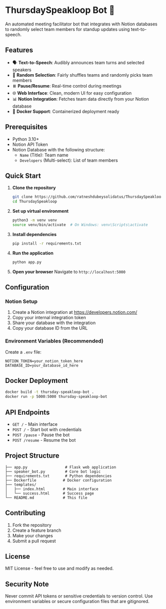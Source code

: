 # ThursdaySpeakloop Bot 🎤

An automated meeting facilitator bot that integrates with Notion databases to randomly select team members for standup updates using text-to-speech.

## Features

- 🗣️ **Text-to-Speech**: Audibly announces team turns and selected speakers
- 🎲 **Random Selection**: Fairly shuffles teams and randomly picks team members
- ⏸️ **Pause/Resume**: Real-time control during meetings
- 🌐 **Web Interface**: Clean, modern UI for easy configuration
- 📊 **Notion Integration**: Fetches team data directly from your Notion database
- 🐳 **Docker Support**: Containerized deployment ready

## Prerequisites

- Python 3.10+
- Notion API Token
- Notion Database with the following structure:
  - `Name` (Title): Team name
  - `Developers` (Multi-select): List of team members

## Quick Start

1. **Clone the repository**
   ```bash
   git clone https://github.com/ratneshdubeysolidatus/ThursdaySpeakloop.git
   cd ThursdaySpeakloop
   ```

2. **Set up virtual environment**

   ```bash
   python3 -m venv venv
   source venv/bin/activate  # On Windows: venv\Scripts\activate
   ```

3. **Install dependencies**

   ```bash
   pip install -r requirements.txt
   ```

4. **Run the application**

   ```bash
   python app.py
   ```

5. **Open your browser**
   Navigate to `http://localhost:5000`

## Configuration

### Notion Setup

1. Create a Notion integration at https://developers.notion.com/
2. Copy your internal integration token
3. Share your database with the integration
4. Copy your database ID from the URL

### Environment Variables (Recommended)

Create a `.env` file:

```
NOTION_TOKEN=your_notion_token_here
DATABASE_ID=your_database_id_here
```

## Docker Deployment

```bash
docker build -t thursday-speakloop-bot .
docker run -p 5000:5000 thursday-speakloop-bot
```

## API Endpoints

- `GET /` - Main interface
- `POST /` - Start bot with credentials
- `POST /pause` - Pause the bot
- `POST /resume` - Resume the bot

## Project Structure

```
├── app.py                 # Flask web application
├── speaker_bot.py         # Core bot logic
├── requirements.txt       # Python dependencies
├── Dockerfile            # Docker configuration
├── templates/
│   ├── index.html        # Main interface
│   └── success.html      # Success page
└── README.md             # This file
```

## Contributing

1. Fork the repository
2. Create a feature branch
3. Make your changes
4. Submit a pull request

## License

MIT License - feel free to use and modify as needed.

## Security Note

Never commit API tokens or sensitive credentials to version control. Use environment variables or secure configuration files that are gitignored.
